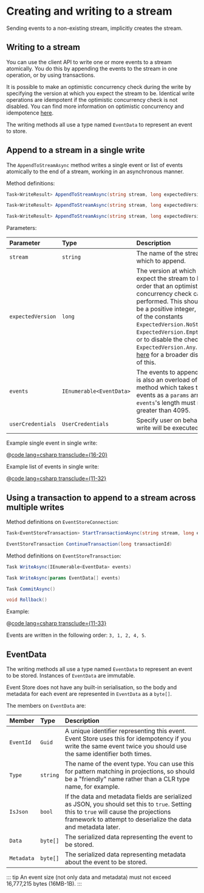 # Creating and writing to a stream

Sending events to a non-existing stream, implicitly creates the stream.

## Writing to a stream

You can use the client API to write one or more events to a stream atomically. You do this by appending the events to the stream in one operation, or by using transactions.

It is possible to make an optimistic concurrency check during the write by specifying the version at which you expect the stream to be. Identical write operations are idempotent if the optimistic concurrency check is not disabled. You can find more information on optimistic concurrency and idempotence [here](/v5/dotnet-api/optimistic-concurrency-and-idempotence.md).

The writing methods all use a type named `EventData` to represent an event to store.

## Append to a stream in a single write

The `AppendToStreamAsync` method writes a single event or list of events atomically to the end of a stream, working in an asynchronous manner.

Method definitions:

```csharp
Task<WriteResult> AppendToStreamAsync(string stream, long expectedVersion, params EventData[] events)
```

```csharp
Task<WriteResult> AppendToStreamAsync(string stream, long expectedVersion, UserCredentials userCredentials, params EventData[] events)
```

```csharp
Task<WriteResult> AppendToStreamAsync(string stream, long expectedVersion, IEnumerable<EventData> events)
```

Parameters:

| Parameter | Type | Description |
|:----------|:-----|:------------|
| `stream` | `string` | The name of the stream to which to append. |
| `expectedVersion` | `long` | The version at which you expect the stream to be in order that an optimistic concurrency check can be performed. This should either be a positive integer, or one of the constants `ExpectedVersion.NoStream`, `ExpectedVersion.EmptyStream`, or to disable the check, `ExpectedVersion.Any`. See [here](optimistic-concurrency-and-idempotence.md) for a broader discussion of this. |
| `events` | `IEnumerable<EventData>` | The events to append. There is also an overload of each method which takes the events as a `params` array. `events`'s length must not be greater than 4095. |
| `userCredentials` | `UserCredentials` | Specify user on behalf whom write will be executed. |

Example single event in single write:

@[code lang=csharp transclude={16-20}](docs/v5/code-examples/DocsExample/DotNetClient/WritingSingleEvent.cs)

Example list of events in single write:

@[code lang=csharp transclude={11-32}](docs/v5/code-examples/DocsExample/DotNetClient/WritingListEvents.cs)

## Using a transaction to append to a stream across multiple writes

Method definitions on `EventStoreConnection`:

```csharp
Task<EventStoreTransaction> StartTransactionAsync(string stream, long expectedVersion)
```

```csharp
EventStoreTransaction ContinueTransaction(long transactionId)
```

Method definitions on `EventStoreTransaction`:

```csharp
Task WriteAsync(IEnumerable<EventData> events)
```

```csharp
Task WriteAsync(params EventData[] events)
```

```csharp
Task CommitAsync()
```

```csharp
void Rollback()
```

Example:

@[code lang=csharp transclude={11-33}](docs/v5/code-examples/DocsExample/DotNetClient/WritingTransactions.cs)

Events are written in the following order: `3, 1, 2, 4, 5`.

## EventData

The writing methods all use a type named `EventData` to represent an event to be stored. Instances of `EventData` are immutable.

Event Store does not have any built-in serialisation, so the body and metadata for each event are represented in `EventData` as a `byte[]`.

The members on `EventData` are:

| Member | Type | Description |
|:-------|:-----|:--------|
| `EventId` | `Guid` | A unique identifier representing this event. Event Store uses this for idempotency if you write the same event twice you should use the same identifier both times. |
| `Type`  | `string` | The name of the event type. You can use this for pattern matching in projections, so should be a "friendly" name rather than a CLR type name, for example. |
| `IsJson`  | `bool` | If the data and metadata fields are serialized as JSON, you should set this to `true`. Setting this to `true` will cause the projections framework to attempt to deserialize the data and metadata later. |
| `Data` | `byte[]` | The serialized data representing the event to be stored. |
| `Metadata` | `byte[]` | The serialized data representing metadata about the event to be stored. |

::: tip
An event size (not only data and metadata) must not exceed 16,777,215 bytes (16MB-1B).
:::
